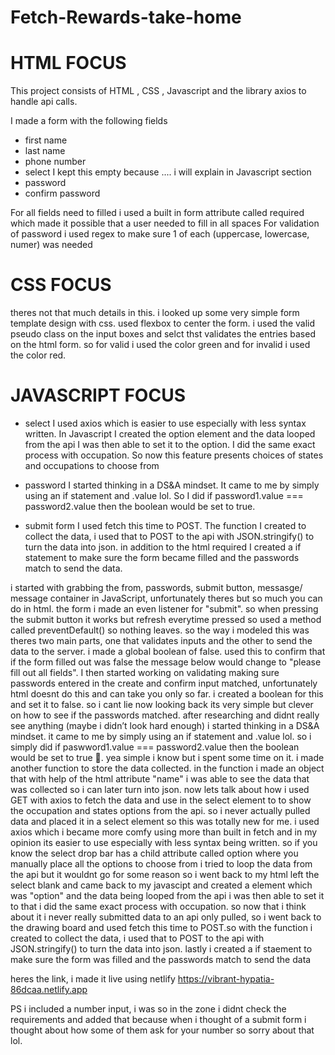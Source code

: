 # Fetch-Rewards-take-home
# HTML FOCUS

This project consists of HTML , CSS , Javascript and the library axios to handle api calls. 

I made a form with the following fields
- first name
- last name
- phone number
- select
 I kept this empty because .... i will explain in Javascript section
- password 
- confirm password

For all fields need to filled i used a built in form attribute called required which made it possible that a user needed to fill in all spaces
For validation of password i used regex to make sure 1 of each (uppercase, lowercase, numer) was needed
 


# CSS FOCUS

theres not that much details in this. i looked up some very simple form template design with css. used flexbox to center the form. i used the valid pseudo class on the input boxes and selct thst validates the entries based on the html form. so for valid i used the color green and for invalid i used the color red. 




# JAVASCRIPT FOCUS




- select
 I used axios which  is easier to use  especially with less syntax written. In Javascript I created the option element and the data looped from the api I was then able to set it to the option. I did the same exact process with occupation. So now this feature presents choices of states and occupations to choose from

- password 
I started thinking in a DS&A mindset. It came to me by simply using an if statement and .value lol. So I did if password1.value === password2.value then the boolean would be set to true. 

- submit form
I used fetch this time to POST. The function I created to collect the data, i used that to POST to the api with JSON.stringify() to turn the data into json. in addition to the html required I created a if statement to make sure the form became filled and the passwords match to send the data.




















i started with grabbing the from, passwords, submit button, messasge/ message container in JavaScript, unfortunately theres but so much you can do in html. the form i made an even listener for "submit". so when pressing the submit button it works but refresh everytime pressed so used a method called preventDefault() so nothing leaves. so the way i modeled this was theres two main parts, one that validates inputs and the other to send the data to the server. i made a global boolean of false. used this to confirm that if the form filled out was false the message below would change to "please fill out all fields". I then started working on validating making sure passwords entered in the create and confirm input matched, unfortunately html doesnt do this and can take you only so far. i created a boolean for this and set it to false. so i cant lie now looking back its very simple but clever on how to see if the passwords matched. after researching and didnt really see anything (maybe i didn’t look hard enough) i started thinking in a DS&A mindset. it came to me by simply using an if statement and .value lol. so i simply did if paswword1.value === password2.value then the boolean would be set to true 🤯. yea simple i know but i spent some time on it. i made another function to store the data collected. in the function i made an object that with help of the html attribute "name" i was able to see the data that was collected so i can later turn into json. now lets talk about how i used GET with axios to fetch the data  and use in the select element to to show the occupation and states options from the api. so i never actually pulled data and placed it in a select element so this was totally new for me. i used axios which i became more comfy using more than built in fetch and in my opinion its easier to use  especially with less syntax being written. so if you know the select drop bar has a child attribute called option where you manually place all the options to choose from i tried to loop the data from the api but it wouldnt go for some reason so i went back to my html left the select blank and came back to my javascipt and created a element which was "option" and the data being looped from the api i was then able to set it to that i did the same exact process with occupation. so now that i think about it i never really submitted data to an api only pulled, so i went back to the drawing board and used fetch this time to POST.so with the function i created to collect the data, i used that to POST to the api with JSON.stringify() to turn the data into json. lastly i created a if staement to make sure the form was filled and the passwords match to send the data

heres the link, i made it live using netlify
https://vibrant-hypatia-86dcaa.netlify.app


PS i included a number input, i was so in the zone i didnt check the requirements and added that because when i thought of a submit form i thought about how some of them ask for your number so sorry about that lol. 
